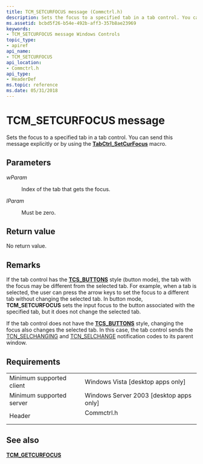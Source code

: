 ```yaml
---
title: TCM_SETCURFOCUS message (Commctrl.h)
description: Sets the focus to a specified tab in a tab control. You can send this message explicitly or by using the TabCtrl\_SetCurFocus macro.
ms.assetid: bcbd5f26-b54e-492b-aff3-357b8ae23969
keywords:
- TCM_SETCURFOCUS message Windows Controls
topic_type:
- apiref
api_name:
- TCM_SETCURFOCUS
api_location:
- Commctrl.h
api_type:
- HeaderDef
ms.topic: reference
ms.date: 05/31/2018
---
```


# TCM\_SETCURFOCUS message

Sets the focus to a specified tab in a tab control. You can send this message explicitly or by using the [**TabCtrl\_SetCurFocus**](/windows/desktop/api/Commctrl/nf-commctrl-tabctrl_setcurfocus) macro.

## Parameters

<dl> <dt>

*wParam* 
</dt> <dd>

Index of the tab that gets the focus.

</dd> <dt>

*lParam* 
</dt> <dd>Must be zero.</dd> </dl>

## Return value

No return value.

## Remarks

If the tab control has the [**TCS\_BUTTONS**](tab-control-styles.md) style (button mode), the tab with the focus may be different from the selected tab. For example, when a tab is selected, the user can press the arrow keys to set the focus to a different tab without changing the selected tab. In button mode, **TCM\_SETCURFOCUS** sets the input focus to the button associated with the specified tab, but it does not change the selected tab.

If the tab control does not have the [**TCS\_BUTTONS**](tab-control-styles.md) style, changing the focus also changes the selected tab. In this case, the tab control sends the [TCN\_SELCHANGING](tcn-selchanging.md) and [TCN\_SELCHANGE](tcn-selchange.md) notification codes to its parent window.

## Requirements



|                                     |                                                                                       |
|-------------------------------------|---------------------------------------------------------------------------------------|
| Minimum supported client<br/> | Windows Vista \[desktop apps only\]<br/>                                        |
| Minimum supported server<br/> | Windows Server 2003 \[desktop apps only\]<br/>                                  |
| Header<br/>                   | <dl> <dt>Commctrl.h</dt> </dl> |



## See also

<dl> <dt>

[**TCM\_GETCURFOCUS**](tcm-getcurfocus.md)
</dt> </dl>

 

 





